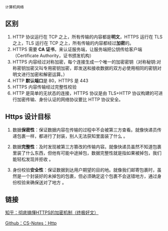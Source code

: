 `计算机网络`

## 区别

1. HTTP 协议运行在 TCP 之上，所有传输的内容都是**明文**，HTTPS 运行在 TLS 之上，TLS 运行在 TCP 之上，所有传输的内容都经过**加密**的。
2. HTTPS 需要 **CA 证书**，来认证服务端，让服务端把公钥传给客户端 （Certificate Authority，证书颁发机构）
3. HTTPS 内容经过对称加密，每个连接生成一个唯一的加密密钥（对称秘钥:对称密钥加密又叫专用密钥加密，即发送和接收数据的双方必使用相同的密钥对明文进行加密和解密运算。）
4. HTTP **默认端口**是 80，HTTPS 是 443
5. HTTPS 内容传输经过完整性校验
6. HTTP 是简单的无状态的连接，HTTPS 协议是由 TLS+HTTP 协议构建的可进行加密传输、身份认证的网络协议要比 HTTP 协议安全。


## Https 设计目标

1. 数据**保密性**：保证数据内容在传输的过程中不会被第三方查看。就像快递员传递包裹一样，都进行了封装，别人无法获知里面装了什么  。

2. 数据**完整性**：及时发现被第三方篡改的传输内容。就像快递员虽然不知道包裹里装了什么东西，但他有可能中途掉包，数据完整性就是指如果被掉包，我们能轻松发现并拒收 。

3. 身份校验**安全性**：保证数据到达用户期望的目的地。就像我们邮寄包裹时，虽然是一个封装好的未掉包的包裹，但必须确定这个包裹不会送错地方，通过身份校验来确保送对了地方  。


## 链接
[知乎：彻底搞懂HTTPS的加密机制（终极好文）](https://zhuanlan.zhihu.com/p/43789231)

[Github：CS-Notes：Http](http://www.cyc2018.xyz/%E8%AE%A1%E7%AE%97%E6%9C%BA%E5%9F%BA%E7%A1%80/HTTP/HTTP.html#%E5%85%AD%E3%80%81https)